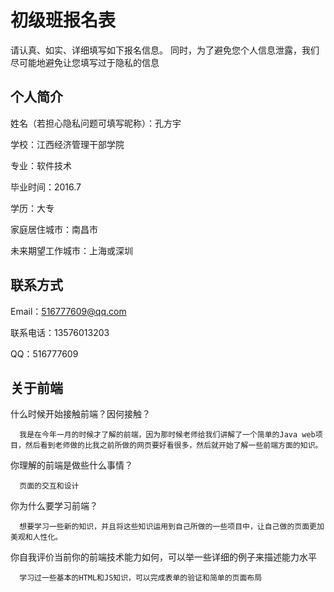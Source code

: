 # 初级班报名表

请认真、如实、详细填写如下报名信息。
同时，为了避免您个人信息泄露，我们尽可能地避免让您填写过于隐私的信息

## 个人简介

姓名（若担心隐私问题可填写昵称）：孔方宇

学校：江西经济管理干部学院

专业：软件技术

毕业时间：2016.7

学历：大专

家庭居住城市：南昌市

未来期望工作城市：上海或深圳

## 联系方式

Email：516777609@qq.com

联系电话：13576013203

QQ：516777609

## 关于前端

什么时候开始接触前端？因何接触？

      我是在今年一月的时候才了解的前端，因为那时候老师给我们讲解了一个简单的Java web项目，然后看到老师做的比我之前所做的网页要好看很多，然后就开始了解一些前端方面的知识。
你理解的前端是做些什么事情？

      页面的交互和设计
你为什么要学习前端？

      想要学习一些新的知识，并且将这些知识运用到自己所做的一些项目中，让自己做的页面更加美观和人性化。
你自我评价当前你的前端技术能力如何，可以举一些详细的例子来描述能力水平

      学习过一些基本的HTML和JS知识，可以完成表单的验证和简单的页面布局
